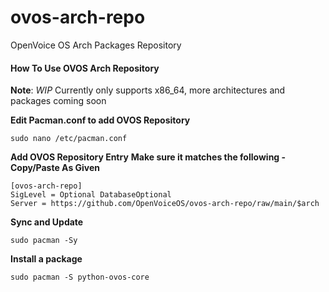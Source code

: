 # ovos-arch-repo
OpenVoice OS Arch Packages Repository

#### How To Use OVOS Arch Repository
**Note**: *WIP* Currently only supports x86_64, more architectures and packages coming soon

**Edit Pacman.conf to add OVOS Repository**
```
sudo nano /etc/pacman.conf
```

**Add OVOS Repository Entry**
**Make sure it matches the following - Copy/Paste As Given**
```
[ovos-arch-repo]
SigLevel = Optional DatabaseOptional
Server = https://github.com/OpenVoiceOS/ovos-arch-repo/raw/main/$arch
```

**Sync and Update**
```
sudo pacman -Sy
```

**Install a package**
```
sudo pacman -S python-ovos-core
```

